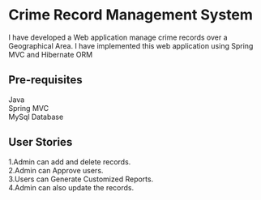 # Crime Record Management System

I have developed  a Web application manage crime records over a Geographical Area.
I have implemented this web application using Spring MVC and Hibernate ORM 
## Pre-requisites
Java  
Spring MVC  
MySql Database  
 
## User Stories
1.Admin can add and delete records.  
2.Admin can Approve users.   
3.Users can Generate Customized Reports.  
4.Admin can also update the records.

